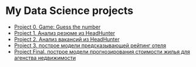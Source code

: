 # My Data Science projects

* [Project 0. Game: Guess the number](https://github.com/CrazyFox21/My_projects/tree/master/Project_0)
* [Project 1. Анализ резюме из HeadHunter](https://github.com/CrazyFox21/My_projects/tree/master/Project_1)
* [Project 2. Анализ вакансий из HeadHunter](https://github.com/CrazyFox21/My_projects/tree/master/Project_2)
* [Project 3. построе модели предсказывающей рейтинг отеля](https://github.com/CrazyFox21/My_projects/tree/master/Project_3)
* [Project Final. построе модели прогнозирования стоимости жилья для агенства недвижимости]()